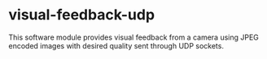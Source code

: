# visual-feedback-udp
This software module provides visual feedback from a camera using JPEG encoded images with desired quality sent through UDP sockets.
